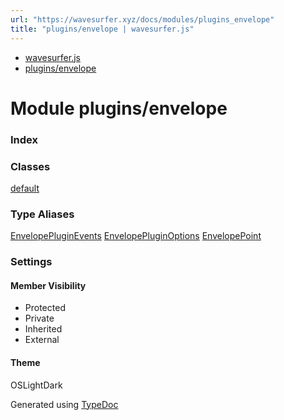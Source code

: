 ```yaml
---
url: "https://wavesurfer.xyz/docs/modules/plugins_envelope"
title: "plugins/envelope | wavesurfer.js"
---
```


- [wavesurfer.js](https://wavesurfer.xyz/docs/index.html)
- [plugins/envelope](https://wavesurfer.xyz/docs/modules/plugins_envelope.html)

# Module plugins/envelope

### Index

### Classes

[default](https://wavesurfer.xyz/docs/classes/plugins_envelope.default.html)

### Type Aliases

[EnvelopePluginEvents](https://wavesurfer.xyz/docs/types/plugins_envelope.EnvelopePluginEvents.html) [EnvelopePluginOptions](https://wavesurfer.xyz/docs/types/plugins_envelope.EnvelopePluginOptions.html) [EnvelopePoint](https://wavesurfer.xyz/docs/types/plugins_envelope.EnvelopePoint.html)

### Settings

#### Member Visibility

- Protected
- Private
- Inherited
- External

#### Theme

OSLightDark

Generated using [TypeDoc](https://typedoc.org/)